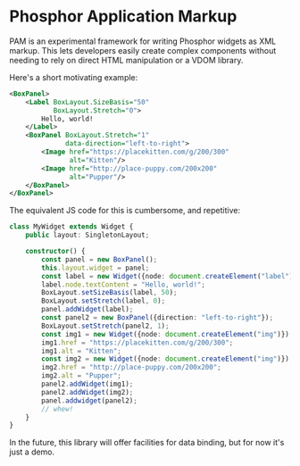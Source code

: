 # Phosphor Application Markup

PAM is an experimental framework for writing Phosphor widgets as XML markup.
This lets developers easily create complex components without needing to rely
on direct HTML manipulation or a VDOM library.

Here's a short motivating example:

```xml
<BoxPanel>
    <Label BoxLayout.SizeBasis="50"
           BoxLayout.Stretch="0">
        Hello, world!
    </Label>
    <BoxPanel BoxLayout.Stretch="1"
              data-direction="left-to-right">
        <Image href="https://placekitten.com/g/200/300"
               alt="Kitten"/>
        <Image href="http://place-puppy.com/200x200"
               alt="Pupper"/>
    </BoxPanel>
</BoxPanel>
```

The equivalent JS code for this is cumbersome, and repetitive:

```ts
class MyWidget extends Widget {
    public layout: SingletonLayout;

    constructor() {
        const panel = new BoxPanel();
        this.layout.widget = panel;
        const label = new Widget({node: document.createElement("label")});
        label.node.textContent = "Hello, world!";
        BoxLayout.setSizeBasis(label, 50);
        BoxLayout.setStretch(label, 0);
        panel.addWidget(label);
        const panel2 = new BoxPanel({direction: "left-to-right"});
        BoxLayout.setStretch(panel2, 1);
        const img1 = new Widget({node: document.createElement("img")});
        img1.href = "https://placekitten.com/g/200/300";
        img1.alt = "Kitten";
        const img2 = new Widget({node: document.createElement("img")});
        img2.href = "http://place-puppy.com/200x200";
        img2.alt = "Pupper";
        panel2.addWidget(img1);
        panel2.addWidget(img2);
        panel.addwidget(panel2);
        // whew!
    }
}
```

In the future, this library will offer facilities for data binding, but for now
it's just a demo.